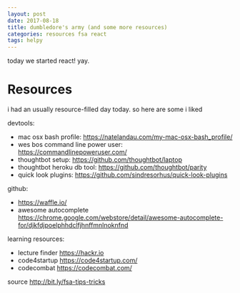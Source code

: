 ```yaml
---
layout: post
date: 2017-08-18
title: dumbledore's army (and some more resources)
categories: resources fsa react
tags: helpy
---
```


today we started react! yay.

# Resources

i had an usually resource-filled day today. so here are some i liked

devtools: 
- mac osx bash profile: <https://natelandau.com/my-mac-osx-bash_profile/>
- wes bos command line power user: <https://commandlinepoweruser.com/>
- thoughtbot setup: <https://github.com/thoughtbot/laptop>
- thoughtbot heroku db tool: <https://github.com/thoughtbot/parity>
- quick look plugins: <https://github.com/sindresorhus/quick-look-plugins>

github:
- <https://waffle.io/>
- awesome autocomplete <https://chrome.google.com/webstore/detail/awesome-autocomplete-for/djkfdjpoelphhdclfjhnffmnlnoknfnd>

learning resources:
- lecture finder <https://hackr.io>
- code4startup <https://code4startup.com/>
- codecombat <https://codecombat.com/>

source <http://bit.ly/fsa-tips-tricks>
